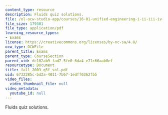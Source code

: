 ```yaml
---
content_type: resource
description: Fluids quiz solutions.
file: /ol-ocw-studio-app/courses/16-01-unified-engineering-i-ii-iii-iv-fall-2005-spring-2006/6732285cbd2a40117b671edff6362fb5_fall_2003_q5f_sol.pdf
file_size: 179301
file_type: application/pdf
learning_resource_types:
- Exams
license: https://creativecommons.org/licenses/by-nc-sa/4.0/
ocw_type: OCWFile
parent_title: Exams
parent_type: CourseSection
parent_uid: dc102ab9-fad7-5fe0-6da4-e71c66aab8ef
resourcetype: Document
title: fall_2003_q5f_sol.pdf
uid: 6732285c-bd2a-4011-7b67-1edff6362fb5
video_files:
  video_thumbnail_file: null
video_metadata:
  youtube_id: null
---
```

Fluids quiz solutions.
